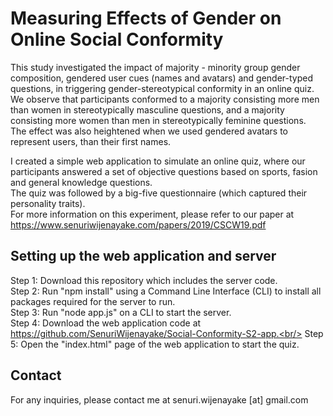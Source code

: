 # Measuring Effects of Gender on Online Social Conformity

This study investigated the impact of majority - minority group gender composition, gendered user cues (names and avatars) and gender-typed questions, in triggering gender-stereotypical conformity in an online quiz. <br/>
We observe that participants conformed to a majority consisting more men than women in stereotypically masculine questions, and a majority consisting more women than men in stereotypically feminine questions. <br/>
The effect was also heightened when we used gendered avatars to represent users, than their first names. <br/>

I created a simple web application to simulate an online quiz, where our participants answered a set of objective questions based on sports, fasion and general knowledge questions.<br/>
The quiz was followed by a big-five questionnaire (which captured their personality traits).<br/>
For more information on this experiment, please refer to our paper at https://www.senuriwijenayake.com/papers/2019/CSCW19.pdf<br/>

## Setting up the web application and server

Step 1: Download this repository which includes the server code. <br/>
Step 2: Run "npm install" using a Command Line Interface (CLI) to install all packages required for the server to run. <br/>
Step 3: Run "node app.js" on a CLI to start the server. <br/>
Step 4: Download the web application code at https://github.com/SenuriWijenayake/Social-Conformity-S2-app.<br/>
Step 5: Open the "index.html" page of the web application to start the quiz.

## Contact

For any inquiries, please contact me at senuri.wijenayake [at] gmail.com

